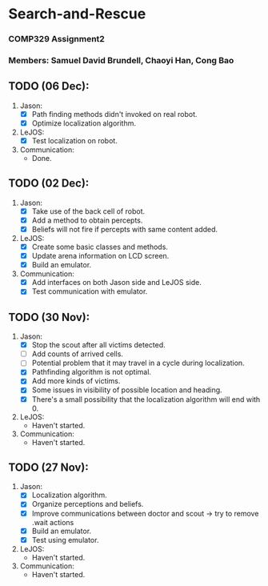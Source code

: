 # Search-and-Rescue
### COMP329 Assignment2

### Members: Samuel David Brundell, Chaoyi Han, Cong Bao

## TODO (06 Dec):
1. Jason:
    - [X] Path finding methods didn't invoked on real robot.
    - [X] Optimize localization algorithm.
2. LeJOS:
    - [X] Test localization on robot.
3. Communication:
    - Done.

## TODO (02 Dec):
1. Jason:
    - [X] Take use of the back cell of robot.
    - [X] Add a method to obtain percepts.
    - [X] Beliefs will not fire if percepts with same content added.
2. LeJOS:
    - [X] Create some basic classes and methods.
    - [X] Update arena information on LCD screen.
    - [X] Build an emulator.
3. Communication:
    - [X] Add interfaces on both Jason side and LeJOS side.
    - [X] Test communication with emulator.

## TODO (30 Nov):
1. Jason:
    - [X] Stop the scout after all victims detected.
    - [ ] Add counts of arrived cells.
    - [ ] Potential problem that it may travel in a cycle during localization.
    - [X] Pathfinding algorithm is not optimal.
    - [X] Add more kinds of victims.
    - [X] Some issues in visibility of possible location and heading.
    - [X] There's a small possibility that the localization algorithm will end with 0.
2. LeJOS:
    - Haven't started.
3. Communication:
    - Haven't started.

## TODO (27 Nov):
1. Jason:
    - [X] Localization algorithm.
    - [X] Organize perceptions and beliefs.
    - [X] Improve communications between doctor and scout -> try to remove .wait actions
    - [X] Build an emulator.
    - [X] Test using emulator.
2. LeJOS:
    - Haven't started.
3. Communication:
    - Haven't started.